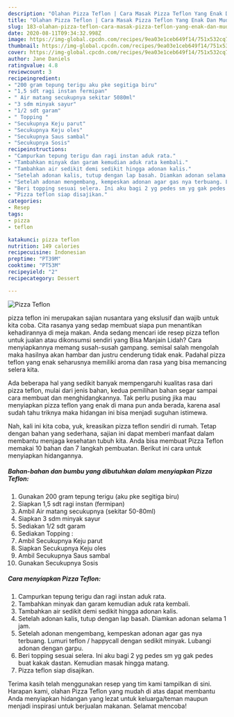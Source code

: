 ```yaml
---
description: "Olahan Pizza Teflon | Cara Masak Pizza Teflon Yang Enak Dan Mudah"
title: "Olahan Pizza Teflon | Cara Masak Pizza Teflon Yang Enak Dan Mudah"
slug: 183-olahan-pizza-teflon-cara-masak-pizza-teflon-yang-enak-dan-mudah
date: 2020-08-11T09:34:32.998Z
image: https://img-global.cpcdn.com/recipes/9ea03e1ceb649f14/751x532cq70/pizza-teflon-foto-resep-utama.jpg
thumbnail: https://img-global.cpcdn.com/recipes/9ea03e1ceb649f14/751x532cq70/pizza-teflon-foto-resep-utama.jpg
cover: https://img-global.cpcdn.com/recipes/9ea03e1ceb649f14/751x532cq70/pizza-teflon-foto-resep-utama.jpg
author: Jane Daniels
ratingvalue: 4.8
reviewcount: 3
recipeingredient:
- "200 gram tepung terigu aku pke segitiga biru"
- "1,5 sdt ragi instan fermipan"
- " Air matang secukupnya sekitar 5080ml"
- "3 sdm minyak sayur"
- "1/2 sdt garam"
- " Topping "
- "Secukupnya Keju parut"
- "Secukupnya Keju oles"
- "Secukupnya Saus sambal"
- "Secukupnya Sosis"
recipeinstructions:
- "Campurkan tepung terigu dan ragi instan aduk rata."
- "Tambahkan minyak dan garam kemudian aduk rata kembali."
- "Tambahkan air sedikit demi sedikit hingga adonan kalis."
- "Setelah adonan kalis, tutup dengan lap basah. Diamkan adonan selama 1 jam."
- "Setelah adonan mengembang, kempeskan adonan agar gas nya terbuang. Lumuri teflon / happycall dengan sedikit minyak. Lubangi adonan dengan garpu."
- "Beri topping sesuai selera. Ini aku bagi 2 yg pedes sm yg gak pedes buat kakak dastan. Kemudian masak hingga matang."
- "Pizza teflon siap disajikan."
categories:
- Resep
tags:
- pizza
- teflon

katakunci: pizza teflon 
nutrition: 149 calories
recipecuisine: Indonesian
preptime: "PT39M"
cooktime: "PT53M"
recipeyield: "2"
recipecategory: Dessert

---
```



![Pizza Teflon](https://img-global.cpcdn.com/recipes/9ea03e1ceb649f14/751x532cq70/pizza-teflon-foto-resep-utama.jpg)


pizza teflon ini merupakan sajian nusantara yang ekslusif dan wajib untuk kita coba. Cita rasanya yang sedap membuat siapa pun menantikan kehadirannya di meja makan.
Anda sedang mencari ide resep pizza teflon untuk jualan atau dikonsumsi sendiri yang Bisa Manjain Lidah? Cara menyiapkannya memang susah-susah gampang. semisal salah mengolah maka hasilnya akan hambar dan justru cenderung tidak enak. Padahal pizza teflon yang enak seharusnya memiliki aroma dan rasa yang bisa memancing selera kita.



Ada beberapa hal yang sedikit banyak mempengaruhi kualitas rasa dari pizza teflon, mulai dari jenis bahan, kedua pemilihan bahan segar sampai cara membuat dan menghidangkannya. Tak perlu pusing jika mau menyiapkan pizza teflon yang enak di mana pun anda berada, karena asal sudah tahu triknya maka hidangan ini bisa menjadi suguhan istimewa.


Nah, kali ini kita coba, yuk, kreasikan pizza teflon sendiri di rumah. Tetap dengan bahan yang sederhana, sajian ini dapat memberi manfaat dalam membantu menjaga kesehatan tubuh kita. Anda bisa membuat Pizza Teflon memakai 10 bahan dan 7 langkah pembuatan. Berikut ini cara untuk menyiapkan hidangannya.

<!--inarticleads1-->

##### Bahan-bahan dan bumbu yang dibutuhkan dalam menyiapkan Pizza Teflon:

1. Gunakan 200 gram tepung terigu (aku pke segitiga biru)
1. Siapkan 1,5 sdt ragi instan (fermipan)
1. Ambil  Air matang secukupnya (sekitar 50-80ml)
1. Siapkan 3 sdm minyak sayur
1. Sediakan 1/2 sdt garam
1. Sediakan  Topping :
1. Ambil Secukupnya Keju parut
1. Siapkan Secukupnya Keju oles
1. Ambil Secukupnya Saus sambal
1. Gunakan Secukupnya Sosis




<!--inarticleads2-->

##### Cara menyiapkan Pizza Teflon:

1. Campurkan tepung terigu dan ragi instan aduk rata.
1. Tambahkan minyak dan garam kemudian aduk rata kembali.
1. Tambahkan air sedikit demi sedikit hingga adonan kalis.
1. Setelah adonan kalis, tutup dengan lap basah. Diamkan adonan selama 1 jam.
1. Setelah adonan mengembang, kempeskan adonan agar gas nya terbuang. Lumuri teflon / happycall dengan sedikit minyak. Lubangi adonan dengan garpu.
1. Beri topping sesuai selera. Ini aku bagi 2 yg pedes sm yg gak pedes buat kakak dastan. Kemudian masak hingga matang.
1. Pizza teflon siap disajikan.




Terima kasih telah menggunakan resep yang tim kami tampilkan di sini. Harapan kami, olahan Pizza Teflon yang mudah di atas dapat membantu Anda menyiapkan hidangan yang lezat untuk keluarga/teman maupun menjadi inspirasi untuk berjualan makanan. Selamat mencoba!
